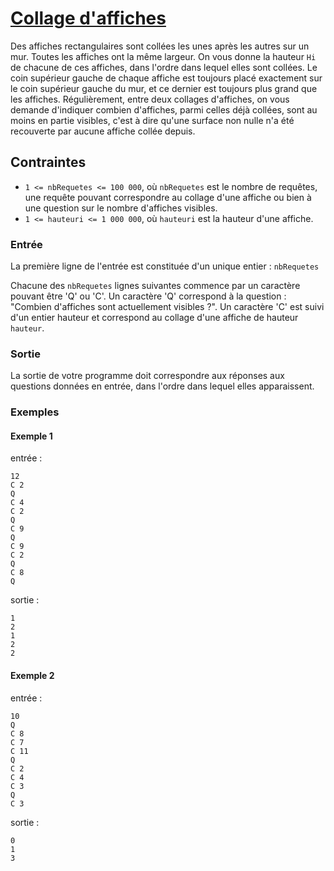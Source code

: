 # [Collage d'affiches](http://www.france-ioi.org/algo/task.php?idChapter=528&iOrder=1)

Des affiches rectangulaires sont collées les unes après les autres sur un mur. Toutes les affiches ont la même largeur. On vous donne la hauteur `Hi` de chacune de ces affiches, dans l'ordre dans lequel elles sont collées. Le coin supérieur gauche de chaque affiche est toujours placé exactement sur le coin supérieur gauche du mur, et ce dernier est toujours plus grand que les affiches. Régulièrement, entre deux collages d'affiches, on vous demande d'indiquer combien d'affiches, parmi celles déjà collées, sont au moins en partie visibles, c'est à dire qu'une surface non nulle n'a été recouverte par aucune affiche collée depuis.

## Contraintes

* `1 <= nbRequetes <= 100 000`, où `nbRequetes` est le nombre de requêtes, une requête pouvant correspondre au collage d'une affiche ou bien à une question sur le nombre d'affiches visibles.
* `1 <= hauteuri <= 1 000 000`, où `hauteuri` est la hauteur d'une affiche.

### Entrée

La première ligne de l'entrée est constituée d'un unique entier : `nbRequetes`

Chacune des `nbRequetes` lignes suivantes commence par un caractère pouvant être 'Q' ou 'C'. Un caractère 'Q' correspond à la question : "Combien d'affiches sont actuellement visibles ?". Un caractère 'C' est suivi d'un entier hauteur et correspond au collage d'une affiche de hauteur `hauteur`.

### Sortie

La sortie de votre programme doit correspondre aux réponses aux questions données en entrée, dans l'ordre dans lequel elles apparaissent.

### Exemples

#### Exemple 1

entrée :

    12
    C 2
    Q
    C 4
    C 2
    Q
    C 9
    Q
    C 9
    C 2
    Q
    C 8 
    Q

sortie :

    1
    2
    1
    2
    2

#### Exemple 2

entrée :

    10
    Q
    C 8
    C 7
    C 11
    Q
    C 2
    C 4
    C 3
    Q
    C 3

sortie :

    0
    1
    3

